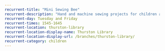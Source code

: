```yaml
---
recurrent-title: "Mini Sewing Bee"
recurrent-description: "Hand and machine sewing projects for children aged 6-14. £60 per term in advance, price includes all materials and equipment. Contact the library or <strong>sewfunandeasy@hotmail.co.uk</strong> to book a place or join the waiting list. Term-time only."
recurrent-day: Tuesday and Friday
recurrent-times: 1545-1645
recurrent-location: thurston-library
recurrent-location-display-name: Thurston Library
recurrent-location-display-url: /branches/thurston-library/
recurrent-category: children
---
```

